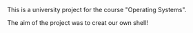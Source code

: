 This is a university project for the course "Operating Systems". 

The aim of the project was to creat our own shell!
